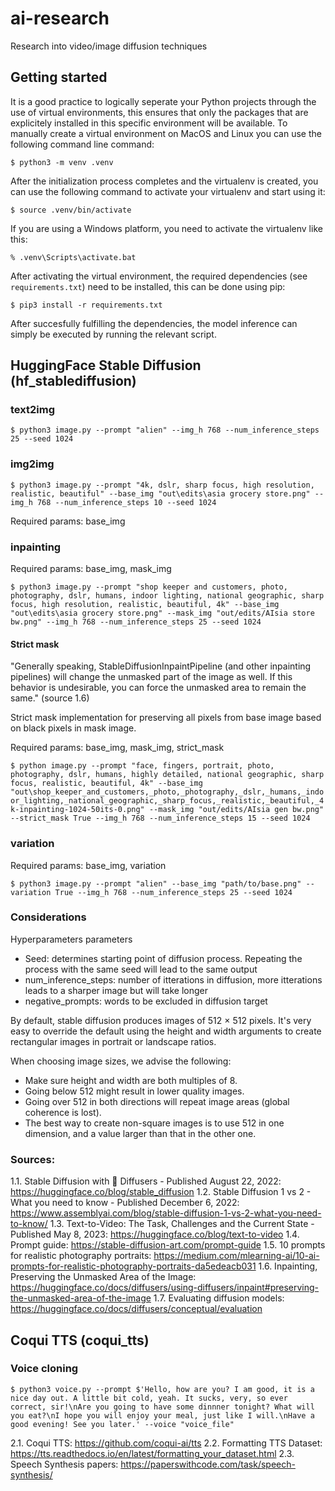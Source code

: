 # ai-research
Research into video/image diffusion techniques

## Getting started

It is a good practice to logically seperate your Python projects through the use of virtual environments, this ensures that only the packages that are explicitely installed in this specific environment will be available. To manually create a virtual environment on MacOS and Linux you can use the following command line command:

`$ python3 -m venv .venv`

After the initialization process completes and the virtualenv is created, you can use the following command to activate your virtualenv and start using it:

`$ source .venv/bin/activate`

If you are using a Windows platform, you need to activate the virtualenv like this:

`% .venv\Scripts\activate.bat`

After activating the virtual environment, the required dependencies (see `requirements.txt`) need to be installed, this can be done using pip:

`$ pip3 install -r requirements.txt`

After succesfully fulfilling the dependencies, the model inference can simply be executed by running the relevant script.

## HuggingFace Stable Diffusion (hf_stablediffusion)

### text2img

`$ python3 image.py --prompt "alien" --img_h 768 --num_inference_steps 25 --seed 1024`

### img2img

`$ python3 image.py --prompt "4k, dslr, sharp focus, high resolution, realistic, beautiful" --base_img "out\edits\asia grocery store.png" --img_h 768 --num_inference_steps 10 --seed 1024`

Required params: base_img

### inpainting

Required params: base_img, mask_img

`$ python3 image.py --prompt "shop keeper and customers, photo, photography, dslr, humans, indoor lighting, national geographic, sharp focus, high resolution, realistic, beautiful, 4k" --base_img "out\edits\asia grocery store.png" --mask_img "out/edits/AIsia store bw.png" --img_h 768 --num_inference_steps 25 --seed 1024`

#### Strict mask

"Generally speaking, StableDiffusionInpaintPipeline (and other inpainting pipelines) will change the unmasked part of the image as well. If this behavior is undesirable, you can force the unmasked area to remain the same." (source 1.6)

Strict mask implementation for preserving all pixels from base image based on black pixels in mask image.

Required params: base_img, mask_img, strict_mask

`$ python image.py --prompt "face, fingers, portrait, photo, photography, dslr, humans, highly detailed, national geographic, sharp focus, realistic, beautiful, 4k" --base_img "out\shop_keeper_and_customers,_photo,_photography,_dslr,_humans,_indoor_lighting,_national_geographic,_sharp_focus,_realistic,_beautiful,_4k-inpainting-1024-50its-0.png" --mask_img "out/edits/AIsia gen bw.png" --strict_mask True --img_h 768 --num_inference_steps 15 --seed 1024`

### variation

Required params: base_img, variation

`$ python3 image.py --prompt "alien" --base_img "path/to/base.png" --variation True --img_h 768 --num_inference_steps 25 --seed 1024`

### Considerations

Hyperparameters parameters

- Seed: determines starting point of diffusion process. Repeating the process with the same seed will lead to the same output
- num_inference_steps: number of itterations in diffusion, more itterations leads to a sharper image but will take longer
- negative_prompts: words to be excluded in diffusion target

By default, stable diffusion produces images of 512 × 512 pixels. It's very easy to override the default using the height and width arguments to create rectangular images in portrait or landscape ratios.

When choosing image sizes, we advise the following:

- Make sure height and width are both multiples of 8.
- Going below 512 might result in lower quality images.
- Going over 512 in both directions will repeat image areas (global coherence is lost).
- The best way to create non-square images is to use 512 in one dimension, and a value larger than that in the other one.

### Sources:

1.1. Stable Diffusion with 🧨 Diffusers - Published August 22, 2022: https://huggingface.co/blog/stable_diffusion
1.2. Stable Diffusion 1 vs 2 - What you need to know - Published December 6, 2022: https://www.assemblyai.com/blog/stable-diffusion-1-vs-2-what-you-need-to-know/
1.3. Text-to-Video: The Task, Challenges and the Current State - Published May 8, 2023: https://huggingface.co/blog/text-to-video
1.4. Prompt guide: https://stable-diffusion-art.com/prompt-guide
1.5. 10 prompts for realistic photography portraits: https://medium.com/mlearning-ai/10-ai-prompts-for-realistic-photography-portraits-da5edeacb031
1.6. Inpainting, Preserving the Unmasked Area of the Image: https://huggingface.co/docs/diffusers/using-diffusers/inpaint#preserving-the-unmasked-area-of-the-image
1.7. Evaluating diffusion models: https://huggingface.co/docs/diffusers/conceptual/evaluation

## Coqui TTS (coqui_tts)

### Voice cloning

`$ python3 voice.py --prompt $'Hello, how are you? I am good, it is a nice day out. A little bit cold, yeah. It sucks, very, so ever correct, sir!\nAre you going to have some dinnner tonight? What will you eat?\nI hope you will enjoy your meal, just like I will.\nHave a good evening! See you later.' --voice "voice_file"`

2.1. Coqui TTS: https://github.com/coqui-ai/tts
2.2. Formatting TTS Dataset: https://tts.readthedocs.io/en/latest/formatting_your_dataset.html
2.3. Speech Synthesis papers: https://paperswithcode.com/task/speech-synthesis/